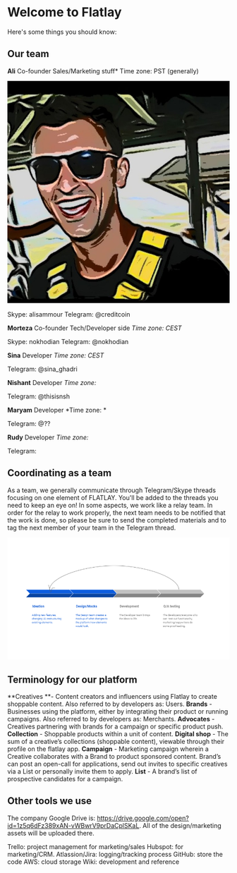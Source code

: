 <!-- TITLE: Intro To Flatlay -->
<!-- SUBTITLE: A quick summary of Intro To Flatlay -->

# Welcome to Flatlay
Here's some things you should know:


## Our team


**Ali**
Co-founder
Sales/Marketing stuff*
Time zone: PST (generally)

![71 Ee 579 B Eb 92 4449 8 F 61 3 Cf 92 B 9 C 0 Dfe](/uploads/71-ee-579-b-eb-92-4449-8-f-61-3-cf-92-b-9-c-0-dfe.jpg "71 Ee 579 B Eb 92 4449 8 F 61 3 Cf 92 B 9 C 0 Dfe")

Skype: alisammour
Telegram: @creditcoin


**Morteza**
Co-founder
Tech/Developer side
*Time zone: CEST*

Skype: nokhodian
Telegram: @nokhodian

**Sina**
Developer
*Time zone: CEST*

Telegram: @sina_ghadri

**Nishant**
Developer
*Time zone:*

Telegram: @thisisnsh

**Maryam**
Developer
*Time zone: *

Telegram: @??

**Rudy**
Developer 
*Time zone:*

Telegram: 

## Coordinating as a team

As a team, we generally communicate through Telegram/Skype threads focusing on one element of FLATLAY. You'll be added to the threads you need to keep an eye on!
In some aspects, we work like a relay team. In order for the relay to work properly, the next team needs to be notified that the work is done, so please be sure to send the completed materials and to tag the next member of your team in the Telegram thread.

![Explanation Of Processes](/uploads/explanation-of-processes.png "Explanation Of Processes")


## Terminology for our platform

**Creatives **- Content creators and influencers using Flatlay to create shoppable content. Also referred to by developers as: Users.
**Brands** - Businesses using the platform, either by integrating their product or running campaigns. Also referred to by developers as: Merchants.
**Advocates** - Creatives partnering with brands for a campaign or specific product push.
**Collection** - Shoppable products within a unit of content.
**Digital shop** - The sum of a creative’s collections (shoppable content), viewable through their profile on the flatlay app.
**Campaign** - Marketing campaign wherein a Creative collaborates with a Brand to product sponsored content. Brand’s can post an open-call for applications, send out invites to specific creatives via a List or personally invite them to apply.
**List** - A brand’s list of prospective candidates for a campaign.

## Other tools we use

The company Google Drive is: https://drive.google.com/open?id=1z5q6dFz389xAN-vWBwrV9prDaCplSKaL. All of the design/marketing assets will be uploaded there.

Trello: project management for marketing/sales
Hubspot: for marketing/CRM.
Atlassion/Jira: logging/tracking process
GitHub: store the code
AWS: cloud storage
Wiki: development and reference
